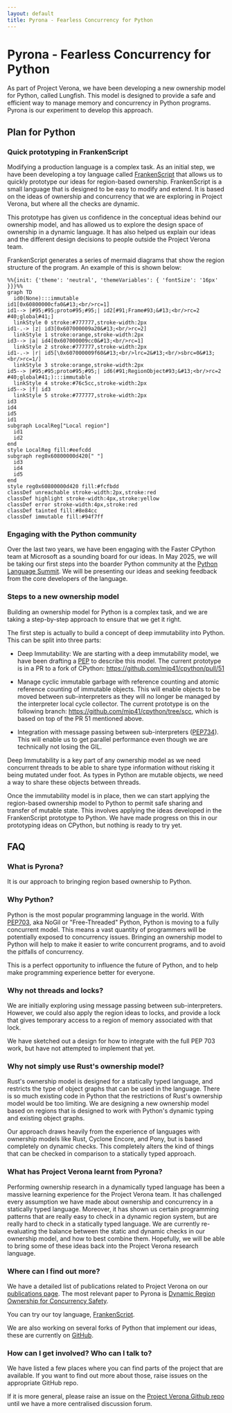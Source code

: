 ```yaml
---
layout: default
title: Pyrona - Fearless Concurrency for Python
---
```


# Pyrona - Fearless Concurrency for Python

As part of Project Verona, we have been developing a new ownership model for Python, called Lungfish.
This model is designed to provide a safe and efficient way to manage memory and concurrency in Python programs.
Pyrona is our experiment to develop this approach.


## Plan for Python

### Quick prototyping in FrankenScript

Modifying a production language is a complex task.
As an initial step, we have been developing a toy language called [FrankenScript](https://github.com/fxpl/frankenscript) that allows us to quickly prototype our ideas for region-based ownership.
FrankenScript is a small language that is designed to be easy to modify and extend.
It is based on the ideas of ownership and concurrency that we are exploring in Project Verona, but where all the checks are dynamic.

This prototype has given us confidence in the conceptual ideas behind our ownership model, and has allowed us to explore the design space of ownership in a dynamic language.
It has also helped us explain our ideas and the different design decisions to people outside the Project Verona team.


FrankenScript generates a series of mermaid diagrams that show the region structure of the program.  An example of this is shown below:
```mermaid
%%{init: {'theme': 'neutral', 'themeVariables': { 'fontSize': '16px' }}}%%
graph TD
  id0(None):::immutable
id1[0x60800000cfa0&#13;<br/>rc=1]
id1--> |#95;#95;proto#95;#95;| id2[#91;Frame#93;&#13;<br/>rc=2 #40;global#41;]
  linkStyle 0 stroke:#777777,stroke-width:2px
id1-.-> |z| id3[0x607000009a20&#13;<br/>rc=2]
  linkStyle 1 stroke:orange,stroke-width:2px
id3--> |a| id4[0x607000009cc0&#13;<br/>rc=1]
  linkStyle 2 stroke:#777777,stroke-width:2px
id1-.-> |r| id5[\0x607000009f60&#13;<br/>lrc=2&#13;<br/>sbrc=0&#13;<br/>rc=1/]
  linkStyle 3 stroke:orange,stroke-width:2px
id5--> |#95;#95;proto#95;#95;| id6(#91;RegionObject#93;&#13;<br/>rc=2 #40;global#41;):::immutable
  linkStyle 4 stroke:#76c5cc,stroke-width:2px
id5--> |f| id3
  linkStyle 5 stroke:#777777,stroke-width:2px
id3
id4
id5
id1
subgraph LocalReg["Local region"]
  id1
  id2
end
style LocalReg fill:#eefcdd
subgraph reg0x60800000d420[" "]
  id3
  id4
  id5
end
style reg0x60800000d420 fill:#fcfbdd
classDef unreachable stroke-width:2px,stroke:red
classDef highlight stroke-width:4px,stroke:yellow
classDef error stroke-width:4px,stroke:red
classDef tainted fill:#8e84cc
classDef immutable fill:#94f7ff
```


### Engaging with the Python community

Over the last two years, we have been engaging with the Faster CPython team at Microsoft as a sounding board for our ideas.
In May 2025, we will be taking our first steps into the boarder Python community at the [Python Language Summit](https://us.pycon.org/2025/events/language-summit/).
We will be presenting our ideas and seeking feedback from the core developers of the language.


### Steps to a new ownership model

Building an ownership model for Python is a complex task, and we are taking a step-by-step approach to ensure that we get it right.

The first step is actually to build a concept of deep immutability into Python.  This can be split into three parts:

* Deep Immutability: We are starting with a deep immutability model, we have been drafting a [PEP](https://github.com/TobiasWrigstad/peps/pull/8) to describe this model.
  The current prototype is in a PR to a fork of CPython: https://github.com/mjp41/cpython/pull/51

* Manage cyclic immutable garbage with reference counting and 
  atomic reference counting of immutable objects. This will enable objects to be moved between sub-interpreters as they will no longer be managed by the interpreter local cycle collector.
  The current prototype is on the following branch: https://github.com/mjp41/cpython/tree/scc, which is based on top of the PR 51 mentioned above.

* Integration with message passing between sub-interpreters ([PEP734](https://peps.python.org/pep-0734/)).  This will enable us to get parallel performance even though we are technically not losing the GIL.

Deep Immutability is a key part of any ownership model as we need concurrent threads to be able to share type information without risking it being mutated under foot.
As types in Python are mutable objects, we need a way to share these objects between threads.

Once the immutability model is in place, then we can start applying the region-based ownership model to Python to permit safe sharing and transfer of mutable state.
This involves applying the ideas developed in the FrankenScript prototype to Python.
We have made progress on this in our prototyping ideas on CPython, but nothing is ready to try yet.

## FAQ

### What is Pyrona?

It is our approach to bringing region based ownership to Python.

### Why Python?

Python is the most popular programming language in the world.
With [PEP703](https://peps.python.org/pep-0703/), aka NoGil or "Free-Threaded" Python, Python is moving to a fully concurrent model.
This means a vast quantity of programmers will be potentially exposed to concurrency issues.
Bringing an ownership model to Python will help to make it easier to write concurrent programs, and to avoid the pitfalls of concurrency.

This is a perfect opportunity to influence the future of Python, and to help make programming experience better for everyone.

### Why not threads and locks?

We are initially exploring using message passing between sub-interpreters.  However, we could also apply the region ideas to locks, and provide a lock that gives temporary access to a region of memory associated with that lock.

We have sketched out a design for how to integrate with the full PEP 703 work, but have not attempted to implement that yet.

### Why not simply use Rust's ownership model?

Rust's ownership model is designed for a statically typed language, and restricts the type of object graphs that can be used in the language.
There is so much existing code in Python that the restrictions of Rust's ownership model would be too limiting.
We are designing a new ownership model based on regions that is designed to work with Python's dynamic typing and existing object graphs.

Our approach draws heavily from the experience of languages with ownership models like Rust, Cyclone Encore, and Pony, but is based completely on dynamic checks.  This completely alters the kind of things that can be checked in comparison to a statically typed approach.

### What has Project Verona learnt from Pyrona?

Performing ownership research in a dynamically typed language has been a massive learning experience for the Project Verona team.
It has challenged every assumption we have made about ownership and concurrency in a statically typed language.
Moreover, it has shown us certain programming patterns that are really easy to check in a dynamic region system, but are really hard to check in a statically typed language.
We are currently re-evaluating the balance between the static and dynamic checks in our ownership model, and how to best combine them.  Hopefully, we will be able to bring some of these ideas back into the Project Verona research language.

### Where can I find out more?

We have a detailed list of publications related to Project Verona on our [publications page](/publications.html).
The most relevant paper to Pyrona is [Dynamic Region Ownership for Concurrency Safety](https://www.microsoft.com/en-us/research/publication/dynamic-region-ownership-for-concurrency-safety/).

You can try our toy language, [FrankenScript](https://github.com/fxpl/frankenscript).

We are also working on several forks of Python that implement our ideas, these are currently on [GitHub](https://github.com/mjp41/cpython).


### How can I get involved?  Who can I talk to?

We have listed a few places where you can find parts of the project that are available.
If you want to find out more about those, raise issues on the appropriate GitHub repo. 

If it is more general, please raise an issue on the [Project Verona Github repo](https://github.com/microsoft/verona/) until we have a more centralised discussion forum.
